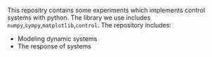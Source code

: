 This repositry contains some experiments which implements control systems with python.
The library we use includes `numpy`,`sympy`,`matplotlib`,`control`.
The repository includes:
- Modeling dynamic systems
- The response of systems
